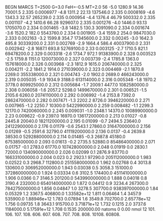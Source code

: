 BEGN
MARCS T=2500 G=3.0 FeH=-0.5 MT=2.0
                  56
-5.0 1280.9 14.36 70001.5 2.335 0.0006977 
-4.8 1311.2 22.13 137546.0 2.335 0.0008169 
-4.6 1343.3 32.57 265239.0 2.335 0.000954 
-4.4 1376.4 46.79 500332.0 2.335 0.001107 
-4.2 1410.6 66.28 929607.0 2.335 0.001276 
-4.0 1446.0 93.13 1705070.0 2.334 0.001465 
-3.8 1482.5 130.3 3091090.0 2.334 0.001674 
-3.6 1520.2 182.0 5543760.0 2.334 0.001905 
-3.4 1559.2 254.0 9847030.0 2.333 0.002163 
-3.2 1599.8 354.7 17345600.0 2.332 0.00245 
-3.0 1642.3 495.8 30339200.0 2.331 0.002769 
-2.9 1664.4 586.4 40037900.0 2.331 0.002942 
-2.8 1687.1 693.8 52769100.0 2.33 0.003125 
-2.7 1710.5 821.1 69478200.0 2.329 0.003318 
-2.6 1734.7 972.1 91383900.0 2.328 0.003523 
-2.5 1759.8 1151.0 120073000.0 2.327 0.003739 
-2.4 1785.8 1363.0 157618000.0 2.326 0.003968 
-2.3 1812.9 1615.0 206740000.0 2.325 0.004211 
-2.2 1841.2 1914.0 271039000.0 2.323 0.004469 
-2.1 1870.8 2269.0 355338000.0 2.321 0.004743 
-2.0 1902.0 2689.0 466243000.0 2.319 0.005035 
-1.9 1934.9 3188.0 613114000.0 2.316 0.005348 
-1.8 1970.2 3778.0 809925000.0 2.312 0.005684 
-1.7 2009.1 4477.0 1082580000.0 2.308 0.006058 
-1.6 2057.2 5298.0 1499670000.0 2.301 0.006521 
-1.5 2105.6 6260.0 2074110000.0 2.292 0.006992 
-1.4 2153.8 7392.0 2862470000.0 2.282 0.007471 
-1.3 2202.2 8726.0 3946220000.0 2.271 0.007965 
-1.2 2250.7 10300.0 5422990000.0 2.259 0.008482 
-1.1 2299.3 12170.0 7420060000.0 2.245 0.009031 
-1.0 2348.1 14370.0 10089900000.0 2.23 0.009622 
-0.9 2397.0 16970.0 13617200000.0 2.213 0.01027 
-0.8 2445.8 20040.0 18211200000.0 2.195 0.01099 
-0.7 2494.5 23640.0 24122900000.0 2.176 0.01179 
-0.6 2543.1 27860.0 31647000000.0 2.156 0.01269 
-0.5 2591.6 32790.0 41119200000.0 2.136 0.0137 
-0.4 2639.8 38530.0 52928800000.0 2.114 0.01485 
-0.3 2687.8 45180.0 67538500000.0 2.093 0.01613 
-0.2 2735.5 52880.0 85486400000.0 2.071 0.01757 
-0.1 2783.0 61770.0 107428000000.0 2.048 0.01919 
0.0 2830.1 72000.0 134090000000.0 2.026 0.02099 
0.1 2876.9 83770.0 166331000000.0 2.004 0.023 
0.2 2923.1 97290.0 205112000000.0 1.983 0.02522 
0.3 2968.7 112800.0 251558000000.0 1.962 0.02768 
0.4 3013.8 130600.0 306952000000.0 1.943 0.03038 
0.5 3058.3 151000.0 372860000000.0 1.924 0.03334 
0.6 3102.5 174400.0 451141000000.0 1.906 0.0366 
0.7 3146.5 201200.0 543990000000.0 1.888 0.04018 
0.8 3190.4 232000.0 654014000000.0 1.872 0.04412 
0.9 3234.4 267300.0 784275000000.0 1.856 0.04847 
1.0 3278.5 307700.0 938397000000.0 1.84 0.05329 
1.2 3367.5 406800.0 1.33582e+12 1.811 0.06464 
1.4 3457.9 535900.0 1.88946e+12 1.783 0.07894 
1.6 3549.8 702700.0 2.65778e+12 1.756 0.09735 
1.8 3643.1 915700.0 3.71871e+12 1.732 0.1215 
2.0 3737.6 1184000.0 5.17591e+12 1.708 0.1535 
200000.00
natoms              0      0.00
nmol          12
          101.         106.       107.      108.         606.        607.        608.
          707.         708.       808.    10108.       60808.

